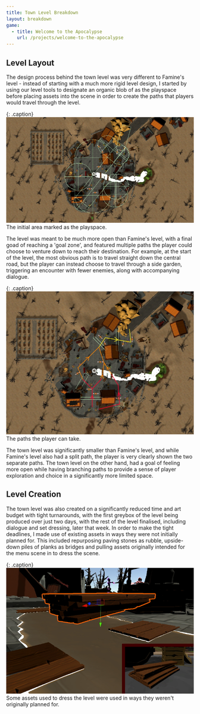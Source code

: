 ```yaml
---
title: Town Level Breakdown
layout: breakdown
game: 
  - title: Welcome to the Apocalypse
    url: /projects/welcome-to-the-apocalypse
---
```


## Level Layout
The design process behind the town level was very different to Famine's level - instead of starting with a much more rigid level design, I started by using our level tools to designate an organic blob of as the playspace before placing assets into the scene in order to create the paths that players would travel through the level. 

{: .caption}
![Top down view of the level showing the playspace](/assets/images/breakdowns/wtta_town_playspace.jpg)
The initial area marked as the playspace.

The level was meant to be much more open than Famine's level, with a final goad of reaching a 'goal zone', and featured multiple paths the player could choose to venture down to reach their destination. For example, at the start of the level, the most obvious path is to travel straight down the central road, but the player can instead choose to travel through a side garden, triggering an encounter with fewer enemies, along with accompanying dialogue.

{: .caption}
![Top down view of the level with arrows indicating the directions the player can take](/assets/images/breakdowns/wtta_town_paths.jpg)
The paths the player can take.

The town level was significantly smaller than Famine's level, and while Famine's level also had a split path, the player is very clearly shown the two separate paths. The town level on the other hand, had a goal of feeling more open while having branching paths to provide a sense of player exploration and choice in a significantly more limited space.


## Level Creation
The town level was also created on a significantly reduced time and art budget with tight turnarounds, with the first greybox of the level being produced over just two days, with the rest of the level finalised, including dialogue and set dressing, later that week. In order to make the tight deadlines, I made use of existing assets in ways they were not initially planned for. This included repurposing paving stones as rubble, upside-down piles of planks as bridges and pulling assets originally intended for the menu scene in to dress the scene.

{: .caption}
![Upside-down planks of wood being used as a bridge](/assets/images/breakdowns/wtta_town_bridge.jpg)
Some assets used to dress the level were used in ways they weren't originally planned for.